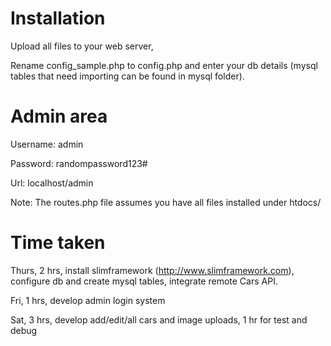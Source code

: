 # Installation

Upload all files to your web server,

Rename config_sample.php to config.php and enter your db details (mysql tables that need importing can be found in mysql folder).

# Admin area

Username: admin

Password: randompassword123#

Url: localhost/admin

Note: The routes.php file assumes you have all files installed under htdocs/

# Time taken

Thurs, 2 hrs, install slimframework (http://www.slimframework.com), configure db and create mysql tables, integrate remote Cars API.

Fri, 1 hrs, develop admin login system

Sat, 3 hrs, develop add/edit/all cars and image uploads, 1 hr for test and debug

